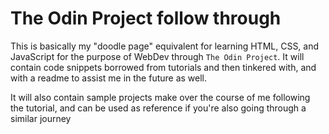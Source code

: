 # The Odin Project follow through

This is basically my "doodle page" equivalent for learning HTML, CSS, and 
JavaScript for the purpose of WebDev through `The Odin Project`. It will 
contain code snippets borrowed from tutorials and then tinkered with, and with 
a readme to assist me in the future as well.

It will also contain sample projects make over the course of me following the 
tutorial, and can be used as reference if you're also going through a similar 
journey
